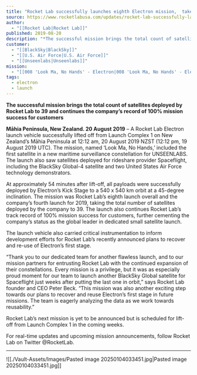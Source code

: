 ```yaml
---
title: "Rocket Lab successfully launches eighth Electron mission,  takes next step in recovery and reuse for future flights "
source: https://www.rocketlabusa.com/updates/rocket-lab-successfully-launches-eighth-electron-mission-takes-next-step-in-recovery-and-reuse-for-future-flights/
author:
  - "[[Rocket Lab|Rocket Lab]]"
published: 2019-08-20
description: "*The successful mission brings the total count of satellites deployed by Rocket Lab to 39 and continues the company’s record of 100% mission success for customers*"
customer:
  - "[[BlackSky|BlackSky]]"
  - "[[U.S. Air Force|U.S. Air Force]]"
  - "[[Unseenlabs|Unseenlabs]]"
mission:
  - "[[008 'Look Ma, No Hands' - Electron|008 'Look Ma, No Hands' - Electron]]"
tags:
  - electron
  - launch
---
```

**The successful mission brings the total count of satellites deployed by Rocket Lab to 39 and continues the company’s record of 100% mission success for customers**

**Māhia Peninsula, New Zealand. 20 August 2019** – A Rocket Lab Electron launch vehicle successfully lifted off from Launch Complex 1 on New Zealand’s Māhia Peninsula at 12:12 am, 20 August 2019 NZST (12:12 pm, 19 August 2019 UTC). The mission, named ‘Look Ma, No Hands,’ included the first satellite in a new maritime surveillance constellation for UNSEENLABS. The launch also saw satellites deployed for rideshare provider Spaceflight, including the BlackSky Global-4 satellite and two United States Air Force technology demonstrators.

At approximately 54 minutes after lift-off, all payloads were successfully deployed by Electron’s Kick Stage to a 540 x 540 km orbit at a 45-degree inclination. The mission was Rocket Lab’s eighth launch overall and the company’s fourth launch for 2019, taking the total number of satellites deployed by the company to 39. The launch also continues Rocket Lab’s track record of 100% mission success for customers, further cementing the company’s status as the global leader in dedicated small satellite launch.

The launch vehicle also carried critical instrumentation to inform development efforts for Rocket Lab’s recently announced plans to recover and re-use of Electron’s first stage.

“Thank you to our dedicated team for another flawless launch, and to our mission partners for entrusting Rocket Lab with the continued expansion of their constellations. Every mission is a privilege, but it was as especially proud moment for our team to launch another BlackSky Global satellite for Spaceflight just weeks after putting the last one in orbit,” says Rocket Lab founder and CEO Peter Beck. “This mission was also another exciting step towards our plans to recover and reuse Electron’s first stage in future missions. The team is eagerly analyzing the data as we work towards reusability.”

Rocket Lab’s next mission is yet to be announced but is scheduled for lift-off from Launch Complex 1 in the coming weeks.

For real-time updates and upcoming mission announcements, follow Rocket Lab on Twitter @RocketLab.

---

![[./Vault-Assets/Images/Pasted image 20250104033451.jpg|Pasted image 20250104033451.jpg]]